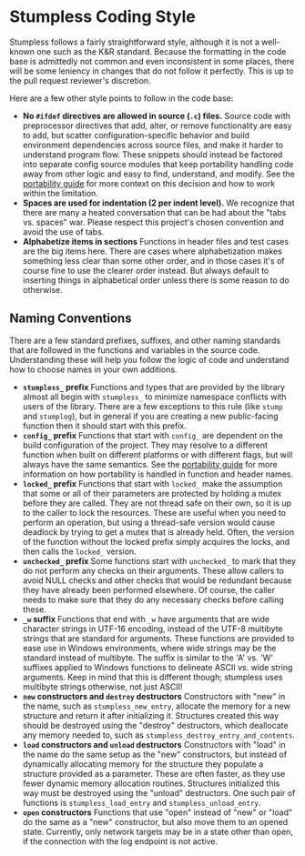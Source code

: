 # Stumpless Coding Style
Stumpless follows a fairly straightforward style, although it is not a
well-known one such as the K&R standard. Because the formatting in the code base
is admittedly not common and even inconsistent in some places, there will be
some leniency in changes that do not follow it perfectly. This is up to the pull
request reviewer's discretion.

Here are a few other style points to follow in the code base:

 * **No `#ifdef` directives are allowed in source (`.c`) files.**
   Source code with preprocessor directives that add, alter, or remove
   functionality are easy to add, but scatter configuration-specific behavior
   and build environment dependencies across source files, and make it harder to
   understand program flow. These snippets should instead be factored into
   separate config source modules that keep portability handling code away from
   other logic and easy to find, understand, and modify. See the
   [portability guide](portability.md) for more context on this decision and how
   to work within the limitation.
 * **Spaces are used for indentation (2 per indent level).**
   We recognize that there are many a heated conversation that can be had about
   the "tabs vs. spaces" war. Please respect this project's chosen convention
   and avoid the use of tabs.
 * **Alphabetize items in sections** Functions in header files and test cases
   are the big items here. There are cases where alphabetization makes something
   less clear than some other order, and in those cases it's of course fine to
   use the clearer order instead. But always default to inserting things in
   alphabetical order unless there is some reason to do otherwise.


## Naming Conventions
There are a few standard prefixes, suffixes, and other naming standards that
are followed in the functions and variables in the source code. Understanding
these will help you follow the logic of code and understand how to choose names
in your own additions.

 * **`stumpless_` prefix** Functions and types that are provided by the library
   almost all begin with `stumpless_` to minimize namespace conflicts with users
   of the library. There are a few exceptions to this rule (like `stump` and
   `stumplog`), but in general if you are creating a new public-facing function
   then it should start with this prefix.
 * **`config_` prefix** Functions that start with `config_` are dependent on the
   build configuration of the project. They may resolve to a different function
   when built on different platforms or with different flags, but will always
   have the same semantics. See the [portability guide](portability.md) for more
   information on how portability is handled in function and header names.
 * **`locked_` prefix** Functions that start with `locked_` make the assumption
   that some or all of their parameters are protected by holding a mutex before
   they are called. They are not thread safe on their own, so it is up to the
   caller to lock the resources. These are useful when you need to perform an
   operation, but using a thread-safe version would cause deadlock by trying to
   get a mutex that is already held. Often, the version of the function without
   the locked prefix simply acquires the locks, and then calls the `locked_`
   version.
 * **`unchecked_` prefix** Some functions start with `unchecked_` to mark that
   they do not perform any checks on their arguments. These allow callers to
   avoid NULL checks and other checks that would be redundant because they have
   already been performed elsewhere. Of course, the caller needs to make sure
   that they do any necessary checks before calling these.
 * **`_w` suffix** Functions that end with `_w` have arguments that are wide
   character strings in UTF-16 encoding, instead of the UTF-8 multibyte strings
   that are standard for arguments. These functions are provided to ease use in
   Windows environments, where wide strings may be the standard instead of
   multibyte. The suffix is similar to the 'A' vs. 'W' suffixes applied to
   Windows functions to delineate ASCII vs. wide string arguments. Keep in mind
   that this is different though; stumpless uses multibyte strings otherwise,
   not just ASCII!
 * **`new` constructors and `destroy` destructors** Constructors with "new" in
   the name, such as `stumpless_new_entry`, allocate the memory for a new
   structure and return it after initializing it. Structures created this way
   should be destroyed using the "destroy" destructors, which deallocate any
   memory needed to, such as `stumpless_destroy_entry_and_contents`.
 * **`load` constructors and `unload` destructors** Constructors with "load" in
   the name do the same setup as the "new" constructors, but instead of
   dynamically allocating memory for the structure they populate a structure
   provided as a parameter. These are often faster, as they use fewer dynamic
   memory allocation routines. Structures initialized this way must be
   destroyed using the "unload" destructors. One such pair of functions is
   `stumpless_load_entry` and `stumpless_unload_entry`.
 * **`open` constructors** Functions that use "open" instead of "new" or "load"
   do the same as a "new" constructor, but also move them to an opened state.
   Currently, only network targets may be in a state other than open, if the
   connection with the log endpoint is not active.
